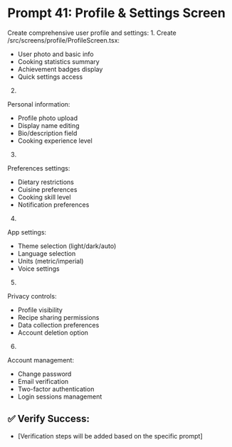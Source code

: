 # Prompt 41: Profile & Settings Screen

Create comprehensive user profile and settings:
1.
Create /src/screens/profile/ProfileScreen.tsx:
 - User photo and basic info
 - Cooking statistics summary
 - Achievement badges display
 - Quick settings access
2.
Personal information:
 - Profile photo upload
 - Display name editing
 - Bio/description field
 - Cooking experience level
3.
Preferences settings:
 - Dietary restrictions
 - Cuisine preferences
 - Cooking skill level
 - Notification preferences
4.
App settings:
 - Theme selection (light/dark/auto)
 - Language selection
 - Units (metric/imperial)
 - Voice settings
5.
Privacy controls:
 - Profile visibility
 - Recipe sharing permissions
 - Data collection preferences
 - Account deletion option
6.
Account management:
 - Change password
 - Email verification
 - Two-factor authentication
 - Login sessions management

## ✅ Verify Success:
- [Verification steps will be added based on the specific prompt]
